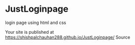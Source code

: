 # JustLoginpage
login page using html and css

 Your site is published at https://shishpalchauhan288.github.io/JustLoginpage/
Source
